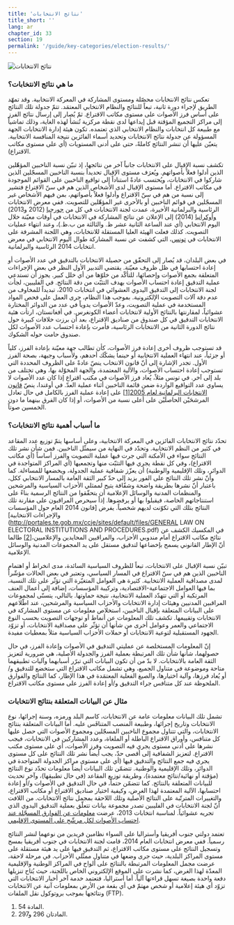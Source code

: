 ```yaml
---
title: 'نتائج الانتخابات'
title_short: ''
lang: ar
chapter_id: 33
section: 19
permalink: '/guide/key-categories/election-results/'
---
```


![نتائج الانتخابات](/images/inventory/categories/election-results-official-final.png)

### ما هي نتائج الانتخابات؟

تعكس نتائج الانتخابات محصّلة ومستوى المشاركة في المعركة الانتخابية. وقد تمهّد الطريق لإجراء دورة ثانية، تبعاً للنتائج والنظام الانتخابي المعتمَد. تتمّ جدولة تلك النتائج على أساس فرز الأصوات على مستوى مكاتب الاقتراع. ثمّ يُصار إلى إرسال نتائج الفرز إلى مراكز التجميع المؤقتة قبل إيداعها لدى نقطة مركزية تُنشأ لهذه الغاية، وذلك تماشياً مع طبيعة كل انتخابات والنظام الانتخابي الذي تعتمده. تكون هيئة إدارة الانتخابات الجهة المسؤولة عن جدولة نتائج الانتخابات وتحديد أسماء الفائزين نتيجة المنافسة الانتخابية. يتعيّن عليها أن تنشر النتائج كاملةً، حتى على أدنى المستويات (أي على مستوى مكاتب الاقتراع).

تكشف نسبة الإقبال على الانتخابات جانباً آخر من نتائجها، إذ تبيّن نسبة الناخبين المؤهّلين الذين أدلوا فعلاً بأصواتهم. ويُعرَف مستوى الإقبال تحديداً بنسبة الناخبين المسجّلين الذين شاركوا في الانتخابات، ويُحتسب عادةً استناداً إلى تواقيع الناخبين على القوائم الموجودة في مكاتب الاقتراع. أما مستوى الإقبال لدى الأشخاص الذين هم في سنّ الاقتراع فتشير إلى نسبة من هم في سنّ الاقتراع وأدلوا فعلاً بأصواتهم، بمن فيهم الأشخاص غير المسجّلين في قوائم الناخبين أو بالأحرى غير المؤهّلين للتصويت. ففي معرض الانتخابات الرئاسية والبرلمانية الأخيرة، عمدت لجنة الانتخابات في كل من [جورجيا](http://cesko02-01.itdc.ge/en/mediisatvis-4-ge/pres-relizebi-13-ge/informacia-kenchisyris-mimdinareobis-da-amomrchevelta-aqtivobis-shesaxeb-1200-st-is-mdgomareobit.page) (2012 و2013) [وأوكرانيا](http://www.cvk.gov.ua/pls/vp2014/WP063?pt00_t001f01=702&PT001F01=702) (2014) إلى الإعلان عن نتائج المشاركة في الانتخابات في أوقات معيّنة خلال اليوم الانتخابي (أي عند الساعة الثانية عشر ظ. والثالثة من ب.ظ.)، وعند انتهاء عمليات التصويت. كذلك فعلت الهيئة العليا المستقلة للانتخابات، وهي اللجنة المشرفة على الانتخابات في [تونس](http://www.isie.tn/ar/communiques-ar/%D8%A7%D9%84%D8%B1%D8%A6%D8%A7%D8%B3%D9%8A%D8%A9-%D9%86%D8%B3%D8%A8%D8%A9-%D9%85%D8%B4%D8%A7%D8%B1%D9%83%D8%A9-%D8%A8%D9%84%D8%BA%D8%AA-53-7/)، التي كشفت عن نسبة المشاركة طوال اليوم الانتخابي في معرض انتخابات 2014 الرئاسية والبرلمانية.

في بعض البلدان، قد يُصار إلى التحقّق من حصيلة الانتخابات بالتدقيق في عدد الأصوات أو إعادة احتسابها في ظل ظروف معيّنة. يقتضي التدبير الأول النظر في بعض الإجراءات المتعلقة بجمع الأصوات وإحصائها، للتأكّد من خلوّها من أي خلل كبير. يجوز أن تستدعي عملية التدقيق إعادة احتساب الأصوات بهدف التثبّت من دقة النتائج. في الفليبين، لجأت لجنة الانتخابات إلى التدقيق اليدوي العشوائي في انتخابات 2010، تبديداً للمخاوف من عدم دقة آلات التصويت الإلكترونية. بموجب هذا النظام، جرى العمل على فحص المواد المستخدمة في عملية التصويت، وعدّ الأصوات يدوياً في عدد من الدوائر المختارة عشوائياً، لمقارنتها بالنتائج الأولية لانتخابات أعضاء الكونغرس. في أفغانستان، ارتأت هئية الانتخابات التدقيق في كل صندوق من صناديق الاقتراع، بعد أن برزت خلافات كبيرة حول نتائج الدورة الثانية من الانتخابات الرئاسية، فأمرت بإعادة احتساب عدد الأصوات لكل صندوق حامت حوله الشكوك.

قد تستوجب ظروف أخرى إعادة فرز الأصوات، كأن تطالب جهة معيّنة بإعادة الفرز، كلياً أو جزئياً، عند انتهاء العملية الانتخابية أو حينما يشكّك أحدهم، ولأسباب وجيهة، بصحة الفرز الأول. تجدر الإشارة إلى أنّ قانون الانتخاب ينصّ عادةً على الظروف المحددة التي تستوجب إعادة احتساب الأصوات، والآلية المعتمدة، والجهة المخوّلة بها، وهي تختلف من بلد إلى آخر. في تونس مثلاً، يُعاد فرز الأصوات في مكتب اقتراع إذا كان عدد الأصوات لا يساوي عدد التواقيع الواردة ضمن قائمة الناخبين أثناء عملية العدّ. في أوغندا، ينصّ [قانون الانتخابات البرلمانية لعام 2005](http://aceproject.org/ero-en/regions/africa/UG/uganda-parliamentary-elections-act-2005/)[\[1\]](#footnote-1) على إعادة عملية الفرز بالكامل في حال تعادل المرشحَيْن الحاصلَيْن على أعلى نسبة من الأصوات، أو إذا كان الفرق بينهما ما دون الخمسين صوتاً.

### ما أسباب أهمية نتائج الانتخابات؟

تحدّد نتائج الانتخابات الفائزين في المعركة الانتخابية، وعلى أساسها يتمّ توزيع عدد المقاعد في كثير من النظم الانتخابية. وتحدّد في النهاية من سيمثّل الناخبين. فمن شأن نشر تلك النتائج سواء في الأمكنة التي جرت فيها عملية التصويت والفرز أساساً (أي مكاتب الاقتراع)، وفي كل نقطة يجري فيها التثبّت منها وتجمعيها (أي المراكز المتواجدة في الدوائر، وتلك الإقليمية والوطنية) أن يعزّز شفافية عملية الجدولة، ويخضعها للمساءلة. كما وأنّ نشر تلك النتائج على الفور يزيد إلى حدّ كبير الثقة العامة بالمسار الانتخابي ككل، باعتبار أنّ نشرها بطريقة واضحة وشفّافة يتيح لممثلي الأحزاب السياسية والمرشحين والمنظمات المدنية والوسائل الإعلامية أن يتحقّقوا من النتائج الرسمية بناءً على استنتاجاتهم الخاصة، فيقبلوا بها أو يرفضوها. إذاً سيحرص المراقبون على مقارنة تلك النتائج بتلك التي تكوّنت لديهم شخصياً. يفرض [قانون 2014 العام حول المؤسسات والإجراءات الانتخابية](http://portales.te.gob.mx/ccje/sites/default/files/GENERAL LAW ON ELECTORAL INSTITUTIONS AND PROCEDURES.pdf) في المكسيك الكشف عن نتائج مكاتب الاقتراع أمام مندوبي الأحزاب، والمراقبين المحايدين والإعلاميين،[\[2\]](#footnote-2) طالما أنّ الإطار القانوني يسمح بإخضاعها لتدقيق مستقل على يد المجموعات المدنية والوسائل الإعلامية.

تبيّن نسبة الإقبال على الانتخابات، تبعاً للظروف السياسية السائدة، مدى انخراط أو اهتمام الناخبين الذين هم في سنّ الاقتراع في المسار السياسي، وتعتبر في بعض الحالات مؤشّراً لمدى مصداقية العملية الانتخابية. كثيرة هي العوامل المتغيّرة التي تؤثّر على تلك النسبة، بما فيها العوامل الاجتماعية-الاقتصادية، وتركيبة المؤسسات، إضافة إلى أعمال العنف المرتكبة أو التي تتهدّد العملية الانتخابية، نتيجة حماوتها. بالتالي، يتسنّى لمجموعات المراقبين المدنيين وهيئات إدارة الانتخابات والأحزاب السياسية والمرشحين، عند اطّلاعهم على البيانات المتعلقة بإقبال الناخبين، استخلاص معلومات عن مستوى المشاركة في الانتخابات وتقييمها. تكشف تلك المعلومات عن أنماط أو توجهات التصويت بحسب النوع الاجتماعي والعمر وعوامل أخرى من شأنها أن تؤثّر على مصداقية الانتخابات، أو تزوّد الجهود المستقبلية لتوعية الانتخابات أو حملات الأحزاب السياسية مثلاً بمعطيات مفيدة.

إنّ المعلومات المستخلصة عن عمليتي التدقيق في الأصوات وإعادة الفرز، في حال حصولهما، شأنها شأن تلك المرتبطة بعملية الفرز والجدولة الأصلية، هي ضرورية لتعزيز الثقة العامة بالانتخابات. لا بدّ من أن تكون البيانات التي تبرّر أسبابهما وآليات تطبيقهما متاحة وموضوعة في متناول الجميع، وهي تشمل مكاتب الاقتراع التي ستخضع للتدقيق و/أو يُعاد فرزها، وآلية اختيارها، والصيغ الفعلية المعتمَدة في هذا الإطار، كما النتائج والفوارق الملحوظة عند كل متنافس جراء التدقيق و/أو إعادة الفرز على مستوى مكاتب الاقتراع.

### مثال عن البيانات المتعلقة بنتائج الانتخابات

تشمل تلك البيانات معلومات عامة عن الانتخابات، كاسم البلد ورمزه، وسنة إجرائها، نوع الانتخابات وتاريخ إجرائها، وطبيعة المنصب المتنافَس عليه. أما البيانات المتعلقة بنتائج الانتخابات، والتي تتناول مجموع الناخبين المسجّلين ومجموع الأصوات التي حصل عليها كل متنافس، وأوراق الاقتراع الباطلة أو الملغاة، وعدد المشاركين في الانتخابات، فيجب نشرها على أدنى مستوى يجري فيه التصويت وفرز الأصوات، أي على مستوى مكتب الاقتراع. لتعزيز الشفافية إلى أقصى حدّ، يجب أيضاً نشر تلك النتائج على كل مستوى يجري فيه جمع النتائج والتدقيق فيها (أي على مستوى مراكز الجدولة المتواجدة في الدوائر، وتلك الإقليمية والوطنية. تتضمّن تلك البيانات أيضاً معلومات تحدّد نوع النتائج (مؤقتة أو نهائية/نتائج معتمدة)، وطريقة توزيع المقاعد (في حال تطبيقها)، وآخر تحديث للبيانات المتعلقة بالنتائج. كما تتضمّن حتماً، في حال التدقيق في الأصوات و/أو إعادة احتسابها، الآلية المعتمدة لهذا الغرض، وكيفية اختيار صناديق الاقتراع أو مكاتب الاقتراع، والتغييرات المترتّبة على النتائج الأصلية وتلك اللاحقة بمجمل نتائج الانتخابات. من اللافت أنّ لجنة الانتخابات في الفليبين تصدر مجموعة بيانات تتعلّق بعملية التدقيق اليدوي الذي تجريه عشوائياً. لمناسبة انتخابات 2013، عرضت [معلومات عن الفوارق المسجّلة عند احتساب الأصوات لكل مرشّح على المستوى الإقليمي](http://www.comelec.gov.ph/?r=Archives/RegularElections/2013NLE/RandomManualAudit/RandomManualAuditReport2013/RMAVarianceSummReport).

تعتمد دولتي جنوب أفريقيا وأستراليا على السواء نظامين فريدين من نوعهما لنشر النتائج رسمياً. ففي معرض انتخابات العام 2014، قامت لجنة الانتخابات في جنوب أفريقيا بمسح وتسجيل النتائج على مستوى مكاتب الاقتراع، ثم التدقيق فيها على يد هيئة مستقلة على مستوى المراكز البلدية، حيث جرى وضعها في متناول ممثّلي الأحزاب. في مرحلة لاحقة، عرضت مجمل المعلومات المرتبطة بالنتائج على ألواح في المراكز الوطنية والإقليمية المعدّة لهذا الغرض، كما نشرت على الموقع الإلكتروني الخاص باللجنة، حيث يُتاح تنزيلها دفعة واحدة بصيغة تسهل قراءتها آلياً. أما أستراليا، فتعتمد خدمة آخر أخبار الانتخابات التي تزوّد أي هيئة إعلامية أو شخص مهتمّ في أي بقعة من الأرض بمعلومات آنية عن الانتخابات ونتائجها بموجب بروتوكول نقل الملفات (FTP).

1.  [](#reference-1)المادة 54.
2.  [](#reference-2)المادتان 296 و297.
